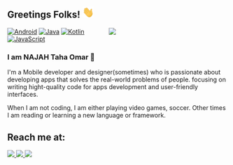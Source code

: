 
<h2> Greetings Folks! <img src="https://raw.githubusercontent.com/ABSphreak/ABSphreak/master/gifs/Hi.gif" width="26px" height="26px"></h2>

<img align="right" src="https://media.giphy.com/media/Y4bzv6DYbYzy8jDnoW/giphy.gif" width='272'/>

<p>
<a href="#"><img alt="Android" src="https://img.shields.io/badge/Android-3DDC84?logo=android&logoColor=white"></a>
<a href="#"><img alt="Java" src="https://img.shields.io/badge/Java-ED8B00?logo=java&logoColor=white"></a>
<a href="#"><img alt="Kotlin" src="https://img.shields.io/badge/Kotlin-0095D5.svg?logo=Kotlin&logoColor=white"></a>
<a href="#"><img alt="JavaScript" src="https://img.shields.io/badge/JavaScript-F7DF1E?logo=javascript&logoColor=black"></a>
</p> 
<h3>I am NAJAH Taha Omar 💚</h3> 


I'm a Mobile developer and designer(sometimes) who is passionate about developing apps that solves the real-world problems of people. focusing on writing hight-quality code for apps development and user-friendly interfaces.

When I am not coding, I am either playing video games, soccer. Other times I am reading or learning a new language or framework.

## Reach me at:
<p>
  <a target="_blank" href="https://www.linkedin.com/in/taha-omar-najah/">
    <img src="https://img.shields.io/badge/linkedin-%230077B5.svg?&style=for-the-badge&logo=linkedin&logoColor=white" height=25>
  </a>
  <a target="_blank" href="mailto:tahaomarnajah@gmail.com">
    <img src="https://img.shields.io/badge/gmail-BB001B.svg?&style=for-the-badge&logo=gmail&logoColor=white" height=25>
  </a>
  <a target="_blank" href="https://twitter.com/OmarNajah12">
    <img src="https://img.shields.io/badge/twitter-%231DA1F2.svg?&style=for-the-badge&logo=twitter&logoColor=white" height=25>
  </a>
</p>
